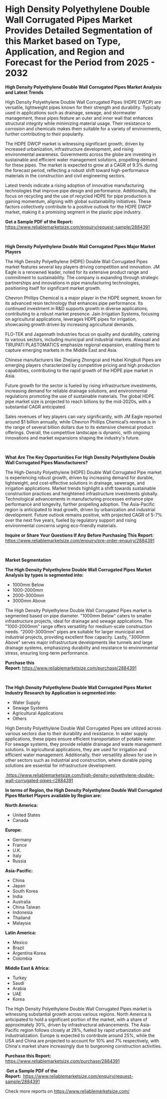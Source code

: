 <p><h1>High Density Polyethylene Double Wall Corrugated Pipes Market Provides Detailed Segmentation of this Market based on Type, Application, and Region and Forecast for the Period from 2025 - 2032</h1></p><p><strong>High Density Polyethylene Double Wall Corrugated Pipes Market Analysis and Latest Trends</strong></p>
<p><p>High Density Polyethylene Double Wall Corrugated Pipes (HDPE DWCP) are versatile, lightweight pipes known for their strength and durability. Typically used in applications such as drainage, sewage, and stormwater management, these pipes feature an outer and inner wall that enhances structural integrity while minimizing material usage. Their resistance to corrosion and chemicals makes them suitable for a variety of environments, further contributing to their popularity.</p><p>The HDPE DWCP market is witnessing significant growth, driven by increased urbanization, infrastructure development, and rising environmental awareness. Governments across the globe are investing in sustainable and efficient water management solutions, propelling demand for these pipes. The market is expected to grow at a CAGR of 9.3% during the forecast period, reflecting a robust shift toward high-performance materials in the construction and civil engineering sectors.</p><p>Latest trends indicate a rising adoption of innovative manufacturing technologies that improve pipe design and performance. Additionally, the focus on recycling and the use of recycled HDPE for pipe production is gaining momentum, aligning with global sustainability initiatives. These factors collectively contribute to a positive outlook for the HDPE DWCP market, making it a promising segment in the plastic pipe industry.</p></p>
<p><strong>Get a Sample PDF of the Report:&nbsp;</strong> <a href="https://www.reliablemarketsize.com/enquiry/request-sample/2884391?utm_campaign=3069&utm_medium=2&utm_source=Github&utm_content=ia&utm_term=13032025&utm_id=high-density-polyethylene-double-wall-corrugated-pipes">https://www.reliablemarketsize.com/enquiry/request-sample/2884391</a></p>
<p>&nbsp;</p>
<p><strong>High Density Polyethylene Double Wall Corrugated Pipes Major Market Players</strong></p>
<p><p>The High Density Polyethylene (HDPE) Double Wall Corrugated Pipes market features several key players driving competition and innovation. JM Eagle is a renowned leader, noted for its extensive product range and commitment to sustainability. The company is expanding through strategic partnerships and innovations in pipe manufacturing technologies, positioning itself for significant market growth. </p><p>Chevron Phillips Chemical is a major player in the HDPE segment, known for its advanced resin technology that enhances pipe performance. Its continued investment in R&D supports growth in diverse applications, contributing to a robust market presence. Jain Irrigation Systems, focusing on agricultural applications, leverages HDPE pipes for irrigation, showcasing growth driven by increasing agricultural demands.</p><p>FLO-TEK and Jagannath Industries focus on quality and durability, catering to various sectors, including municipal and industrial markets. Alwasail and TIRUPATI PLASTOMATICS emphasize regional expansion, enabling them to capture emerging markets in the Middle East and Asia. </p><p>Chinese manufacturers like Zhejiang Zhongcai and Hubei Kingbull Pipes are emerging players characterized by competitive pricing and high production capabilities, contributing to the rapid growth of the HDPE pipe market in Asia.</p><p>Future growth for the sector is fueled by rising infrastructure investments, increasing demand for reliable drainage solutions, and environmental regulations promoting the use of sustainable materials. The global HDPE pipe market size is projected to reach billions by the mid-2020s, with a substantial CAGR anticipated.</p><p>Sales revenues of key players can vary significantly, with JM Eagle reported around $1 billion annually, while Chevron Phillips Chemical’s revenue is in the range of several billion dollars due to its extensive chemical product offerings. Overall, the competitive landscape is dynamic, with ongoing innovations and market expansions shaping the industry's future.</p></p>
<p>&nbsp;</p>
<p><strong>What Are The Key Opportunities For High Density Polyethylene Double Wall Corrugated Pipes Manufacturers?</strong></p>
<p><p>The High-Density Polyethylene (HDPE) Double Wall Corrugated Pipe market is experiencing robust growth, driven by increasing demand for durable, lightweight, and cost-effective solutions in drainage, sewerage, and irrigation applications. Market trends highlight a shift towards sustainable construction practices and heightened infrastructure investments globally. Technological advancements in manufacturing processes enhance pipe performance and longevity, further propelling adoption. The Asia-Pacific region is anticipated to lead growth, driven by urbanization and industrial development. Future outlook remains positive, with projected CAGR of 5-7% over the next five years, fueled by regulatory support and rising environmental concerns urging eco-friendly materials.</p></p>
<p><strong>Inquire or Share Your Questions If Any Before Purchasing This Report:</strong> <a href="https://www.reliablemarketsize.com/enquiry/pre-order-enquiry/2884391?utm_campaign=3069&utm_medium=2&utm_source=Github&utm_content=ia&utm_term=13032025&utm_id=high-density-polyethylene-double-wall-corrugated-pipes">https://www.reliablemarketsize.com/enquiry/pre-order-enquiry/2884391</a></p>
<p>&nbsp;</p>
<p><strong>Market Segmentation</strong></p>
<p><strong>The High Density Polyethylene Double Wall Corrugated Pipes Market Analysis by types is segmented into:</strong></p>
<p><ul><li>1000mm Below</li><li>1000-2000mm</li><li>2000-3000mm</li><li>3000mm Above</li></ul></p>
<p><p>The High Density Polyethylene Double Wall Corrugated Pipes market is segmented based on pipe diameter. "1000mm Below" caters to smaller infrastructure projects, ideal for drainage and sewage applications. The "1000-2000mm" range offers versatility for medium-scale construction needs. "2000-3000mm" pipes are suitable for larger municipal and industrial projects, providing excellent flow capacity. Lastly, "3000mm Above" serves major infrastructure developments like tunnels and large drainage systems, emphasizing durability and resistance to environmental stress, ensuring long-term performance.</p></p>
<p><strong>Purchase this Report:&nbsp;</strong><a href="https://www.reliablemarketsize.com/purchase/2884391?utm_campaign=3069&utm_medium=2&utm_source=Github&utm_content=ia&utm_term=13032025&utm_id=high-density-polyethylene-double-wall-corrugated-pipes">https://www.reliablemarketsize.com/purchase/2884391</a></p>
<p>&nbsp;</p>
<p><strong>The High Density Polyethylene Double Wall Corrugated Pipes Market Industry Research by Application is segmented into:</strong></p>
<p><ul><li>Water Supply</li><li>Sewage Systems</li><li>Agricultural Applications</li><li>Others</li></ul></p>
<p><p>High Density Polyethylene Double Wall Corrugated Pipes are utilized across various sectors due to their durability and resistance. In water supply applications, these pipes ensure efficient transportation of potable water. For sewage systems, they provide reliable drainage and waste management solutions. In agricultural applications, they are used for irrigation and efficient water management. Additionally, their versatility allows for use in other sectors such as industrial and construction, where durable piping solutions are essential for infrastructure development.</p></p>
<p><a href="https://www.reliablemarketsize.com/high-density-polyethylene-double-wall-corrugated-pipes-r2884391?utm_campaign=3069&utm_medium=2&utm_source=Github&utm_content=ia&utm_term=13032025&utm_id=high-density-polyethylene-double-wall-corrugated-pipes">&nbsp;https://www.reliablemarketsize.com/high-density-polyethylene-double-wall-corrugated-pipes-r2884391</a></p>
<p><strong>In terms of Region, the High Density Polyethylene Double Wall Corrugated Pipes Market Players available by Region are:</strong></p>
<p>
    <p> <strong> North America: </strong>
        <ul>
            <li>United States</li>
            <li>Canada</li>
        </ul>
        </p> 
    <p> <strong> Europe: </strong>
        <ul>
            <li>Germany</li>
            <li>France</li>
            <li>U.K.</li>
            <li>Italy</li>
            <li>Russia</li>
        </ul>
        </p> 
    <p> <strong> Asia-Pacific: </strong>
        <ul>
            <li>China</li>
            <li>Japan</li>
            <li>South Korea</li>
            <li>India</li>
            <li>Australia</li>
            <li>China Taiwan</li>
            <li>Indonesia</li>
            <li>Thailand</li>
            <li>Malaysia</li>
        </ul>
        </p> 
    <p> <strong> Latin America: </strong>
        <ul>
            <li>Mexico</li>
            <li>Brazil</li>
            <li>Argentina Korea</li>
            <li>Colombia</li>
        </ul>
        </p> 
    <p> <strong> Middle East & Africa: </strong>
        <ul>
            <li>Turkey</li>
            <li>Saudi</li>
            <li>Arabia</li>
            <li>UAE</li>
            <li>Korea</li>
        </ul>
    </p>
    </p>
<p><p>The High Density Polyethylene Double Wall Corrugated Pipes market is witnessing substantial growth across various regions. North America is anticipated to hold a significant portion of the market, with a share of approximately 30%, driven by infrastructural advancements. The Asia-Pacific region follows closely at 28%, fueled by rapid urbanization and industrialization. Europe is expected to contribute around 25%, while the USA and China are projected to account for 10% and 7% respectively, with China's market share increasingly due to burgeoning construction activities.</p></p>
<p><strong>Purchase this Report: </strong><a href="https://www.reliablemarketsize.com/purchase/2884391?utm_campaign=3069&utm_medium=2&utm_source=Github&utm_content=ia&utm_term=13032025&utm_id=high-density-polyethylene-double-wall-corrugated-pipes">https://www.reliablemarketsize.com/purchase/2884391</a></p>
<p>&nbsp;<strong>Get a Sample PDF of the Report:&nbsp;&nbsp;</strong><a href="https://www.reliablemarketsize.com/enquiry/request-sample/2884391?utm_campaign=3069&utm_medium=2&utm_source=Github&utm_content=ia&utm_term=13032025&utm_id=high-density-polyethylene-double-wall-corrugated-pipes">https://www.reliablemarketsize.com/enquiry/request-sample/2884391</a></p>
<p><strong></strong></p>
<p>Check more reports on <a href="https://www.reliablemarketsize.com/?utm_campaign=3069&utm_medium=2&utm_source=Github&utm_content=ia&utm_term=13032025&utm_id=high-density-polyethylene-double-wall-corrugated-pipes">https://www.reliablemarketsize.com/</a></p>